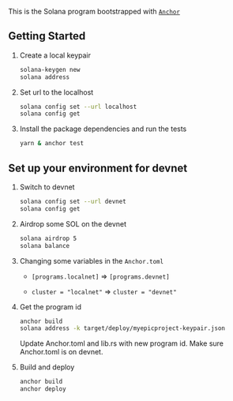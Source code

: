 This is the Solana program bootstrapped with [`Anchor`](https://github.com/project-serum/anchor)

## Getting Started

1. Create a local keypair

   ```bash
   solana-keygen new
   solana address
   ```

2. Set url to the localhost

   ```bash
   solana config set --url localhost
   solana config get
   ```

3. Install the package dependencies and run the tests

   ```bash
   yarn & anchor test
   ```

## Set up your environment for devnet

1. Switch to devnet

   ```bash
   solana config set --url devnet
   solana config get
   ```

2. Airdrop some SOL on the devnet

   ```bash
   solana airdrop 5
   solana balance
   ```

3. Changing some variables in the `Anchor.toml`

   - `[programs.localnet]` => `[programs.devnet]`

   - `cluster = "localnet"` => `cluster = "devnet"`

4. Get the program id

   ```bash
   anchor build
   solana address -k target/deploy/myepicproject-keypair.json
   ```

   Update Anchor.toml and lib.rs with new program id.
   Make sure Anchor.toml is on devnet.

5. Build and deploy

   ```bash
   anchor build
   anchor deploy
   ```
